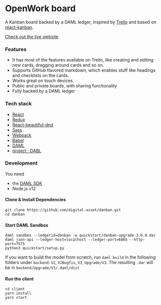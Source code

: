 # OpenWork board

A Kanban board backed by a DAML ledger, inspired by
[Trello](https://trello.com/home) and based on
[react-kanban](https://github.com/markusenglund/react-kanban).

[Check out the live website](https://board.opensaasame.org)

### Features

- It has most of the features available on Trello, like creating and editing new
  cards, dragging around cards and so on.
- Supports GitHub flavored markdown, which enables stuff like headings and
  checklists on the cards.
- Works great on touch devices.
- Public and private boards, with sharing functionality
- Fully backed by a DAML ledger

### Tech stack

- [React](https://github.com/facebook/react)
- [Redux](https://github.com/reactjs/redux)
- [React-beautiful-dnd](https://github.com/atlassian/react-beautiful-dnd)
- [Sass](https://github.com/sass/sass)
- [Webpack](https://github.com/webpack/webpack)
- [Babel](https://github.com/babel/babel)
- [DAML](https://daml.com)
- [project : DABL](https://projectdabl.com)

### Development

You need

- the [DAML SDK](https://docs.daml.com/getting-started/installation.html)
- Node.js v12

#### Clone & Install Dependencies

```shell
git clone https://github.com/digital-asset/danban.git
cd danban
```

#### Start DAML Sandbox

```shell
daml sandbox --ledgerid=danban -w quickstart/danban-upgrade-3.0.0.dar
daml json-api --ledger-host=localhost --ledger-port=6865 --http-port=7575
python3 quickstart/setup.py
```

If you want to build the model from scratch, run `daml build` in the following folders under `backend`: `V2`, `V2Bugfix`, `V3`, `Upgrade/V3`. The resulting `.dar` will be in `backend/Upgrade/V3/.daml/dist`

#### Run the client

```shell
cd client
yarn install
yarn start
```
